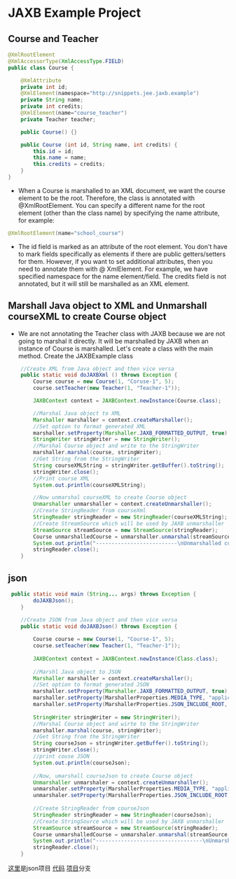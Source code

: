 # JAXB Example Project
## Course and Teacher

```java
@XmlRootElement
@XmlAccessorType(XmlAccessType.FIELD)
public class Course {

    @XmlAttribute
    private int id;
    @XmlElement(namespace="http://snippets.jee.jaxb.example")
    private String name;
    private int credits;
    @XmlElement(name="course_teacher")
    private Teacher teacher;

    public Course() {}

    public Course (int id, String name, int credits) {
        this.id = id;
        this.name = name;
        this.credits = credits;
    }
}
```

- When a Course is marshalled to an XML document, we want the course element to be the root. Therefore, the class is annotated with @XmlRootElement. You can specify a different name for the root element (other than the class name) by specifying the name attribute, for example:

```java
@XmlRootElement(name="school_course")
```
- The id field is marked as an attribute of the root element. You don't have to mark fields specifically as elements if there are public getters/setters for them. However, if you want to set additional attributes, then you need to annotate them with @ XmlElement. For example, we have specified namespace for the name element/field.  The credits field is not annotated, but it will still be marshalled as an XML element.

## Marshall Java object to XML and  Unmarshall courseXML to create Course object
- We are not annotating the Teacher class with JAXB because we are not going to marshal it directly. It will be marshalled by JAXB when an instance of Course is marshalled.  Let's create a class with the main method.  Create the JAXBExample class

```java
    //Create XML from Java object and then vice versa
    public static void doJAXBXml () throws Exception {
        Course course = new Course(1, "Coruse-1", 5);
        course.setTeacher(new Teacher(1, "Teacher-1"));

        JAXBContext context = JAXBContext.newInstance(Course.class);

        //Marshal Java object to XML
        Marshaller marshaller = context.createMarshaller();
        //Set option to format generated XML
        marshaller.setProperty(Marshaller.JAXB_FORMATTED_OUTPUT, true);
        StringWriter stringWriter = new StringWriter();
        //Marshal Course object and write to the StringWriter
        marshaller.marshal(course, stringWriter);
        //Get String from the StringWriter
        String courseXMLString = stringWriter.getBuffer().toString();
        stringWriter.close();
        //Print course XML
        System.out.println(courseXMLString);

        //Now unmarshal courseXML to create Course object
        Unmarshaller unmarshaller = context.createUnmarshaller();
        //Create StringReader from courseXml
        StringReader stringReader = new StringReader(courseXMLString);
        //Create StreamSource which will be used by JAXB unmarshaller
        StreamSource streamSource = new StreamSource(stringReader);
        Course unmarshalledCourse = unmarshaller.unmarshal(streamSource, Course.class).getValue();
        System.out.println("--------------------------\nUnmarshalled course name - " + unmarshalledCourse.getName());
        stringReader.close();
    }
```
## json
```java
 public static void main (String... args) throws Exception {
        doJAXBJson();
    }

    //Create JSON from Java object and then vice versa
    public static void doJAXBJson() throws Exception {
        
        Course course = new Course(1, "Course-1", 5);
        course.setTeacher(new Teacher(1, "Teacher-1"));
        
        JAXBContext context = JAXBContext.newInstance(Class.class);
        
        //Marshl Java object to JSON
        Marshaller marshaller = context.createMarshaller();
        //Set option to format generated JSON
        marshaller.setProperty(Marshaller.JAXB_FORMATTED_OUTPUT, true);
        marshaller.setProperty(MarshallerProperties.MEDIA_TYPE, "application/json");
        marshaller.setProperty(MarshallerProperties.JSON_INCLUDE_ROOT, true);
        
        StringWriter stringWriter = new StringWriter();
        //Marshal Course object and wirte to the StringWriter
        marshaller.marshal(course, stringWriter);
        //Get String from the StringWriter
        String courseJson = stringWriter.getBuffer().toString();
        stringWriter.close();
        //print couse JSON
        System.out.println(courseJson);
        
        //Now, umarshall courseJson to create Course object
        Unmarshaller unmarshaler = context.createUnmarshaller();
        unmarshaler.setProperty(MarshallerProperties.MEDIA_TYPE, "application/json");
        unmarshaler.setProperty(MarshallerProperties.JSON_INCLUDE_ROOT, true);
        
        //Create StringReader from courseJson
        StringReader stringReader = new StringReader(courseJson);
        //Create StringSource which will be used by JAXB unmarshaller
        StreamSource streamSource = new StreamSource(stringReader);
        Course unmarshalledCourse = unmarshaler.unmarshal(streamSource, Course.class).getValue();
        System.out.println("----------------------------------\nUnmarshalled course name - " + unmarshalledCourse.getName());
        stringReader.close();
    }
```
[这里](https://github.com/790013438/JAXBExampleProject/tree/json%23marshal)是json项目
[代码](https://github.com/790013438/JAXBExampleProject/blob/json%23marshal/src/main/java/snippets/jee/jaxb/example/JAXBExample.java)
[项目](https://github.com/790013438/JAXBExampleProject/network)分支
